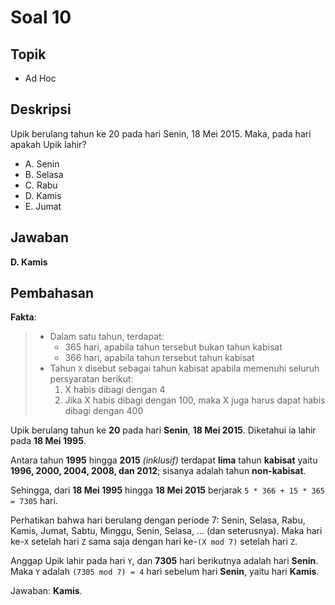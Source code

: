 # Soal 10

## Topik

* Ad Hoc

## Deskripsi

Upik berulang tahun ke 20 pada hari Senin, 18 Mei 2015. Maka, pada hari apakah Upik lahir?

* A. Senin
* B. Selasa
* C. Rabu
* D. Kamis
* E. Jumat

## Jawaban

**D. Kamis**

## Pembahasan

**Fakta**:
>   *   Dalam satu tahun, terdapat:
>       * 365 hari, apabila tahun tersebut bukan tahun kabisat
>       * 366 hari, apabila tahun tersebut tahun kabisat
>   *   Tahun `X` disebut sebagai tahun kabisat apabila memenuhi seluruh persyaratan berikut:
>       1. X habis dibagi dengan 4
>       2. Jika X habis dibagi dengan 100, maka X juga harus dapat habis dibagi dengan 400

Upik berulang tahun ke **20** pada hari **Senin**, **18 Mei 2015**.
Diketahui ia lahir pada **18 Mei 1995**.

Antara tahun **1995** hingga **2015** *(inklusif)* terdapat **lima** tahun **kabisat** yaitu **1996, 2000,
2004, 2008, dan 2012**; sisanya adalah tahun **non-kabisat**.

Sehingga, dari **18 Mei 1995** hingga **18 Mei 2015** berjarak `5 * 366 + 15 * 365 = 7305` hari. 

Perhatikan bahwa hari berulang dengan periode 7: Senin, Selasa, Rabu, Kamis, Jumat, Sabtu, Minggu, Senin, Selasa, ... (dan seterusnya). Maka hari ke-`X` setelah hari `Z` sama saja
dengan hari ke-`(X mod 7)` setelah hari `Z`.

Anggap Upik lahir pada hari `Y`, dan **7305** hari berikutnya adalah hari **Senin**. Maka `Y`
adalah `(7305 mod 7) = 4` hari sebelum hari **Senin**, yaitu hari **Kamis**.

Jawaban: **Kamis**.

